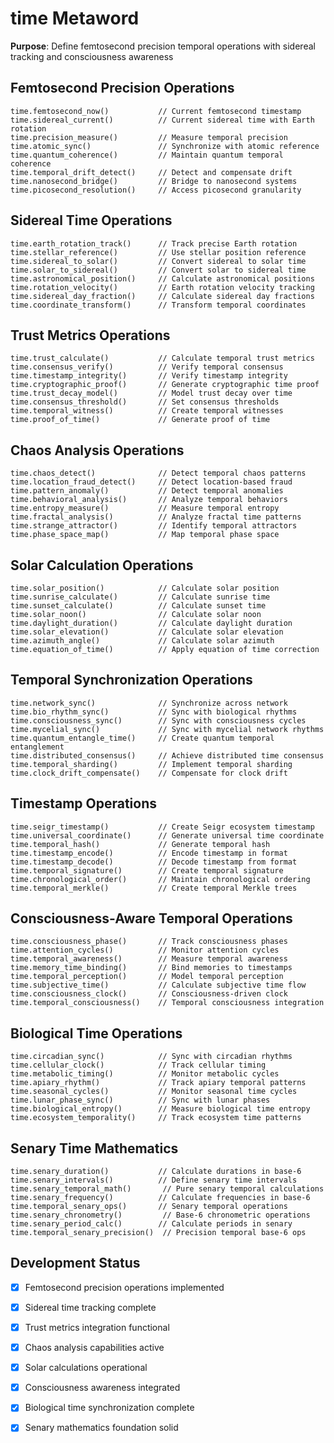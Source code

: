 # time Metaword

**Purpose**: Define femtosecond precision temporal operations with sidereal tracking and consciousness awareness

## Femtosecond Precision Operations

```hyphos
time.femtosecond_now()           // Current femtosecond timestamp
time.sidereal_current()          // Current sidereal time with Earth rotation
time.precision_measure()         // Measure temporal precision
time.atomic_sync()               // Synchronize with atomic reference
time.quantum_coherence()         // Maintain quantum temporal coherence
time.temporal_drift_detect()     // Detect and compensate drift
time.nanosecond_bridge()         // Bridge to nanosecond systems
time.picosecond_resolution()     // Access picosecond granularity
```

## Sidereal Time Operations

```hyphos
time.earth_rotation_track()      // Track precise Earth rotation
time.stellar_reference()         // Use stellar position reference
time.sidereal_to_solar()         // Convert sidereal to solar time
time.solar_to_sidereal()         // Convert solar to sidereal time
time.astronomical_position()     // Calculate astronomical positions
time.rotation_velocity()         // Earth rotation velocity tracking
time.sidereal_day_fraction()     // Calculate sidereal day fractions
time.coordinate_transform()      // Transform temporal coordinates
```

## Trust Metrics Operations

```hyphos
time.trust_calculate()           // Calculate temporal trust metrics
time.consensus_verify()          // Verify temporal consensus
time.timestamp_integrity()       // Verify timestamp integrity
time.cryptographic_proof()       // Generate cryptographic time proof
time.trust_decay_model()         // Model trust decay over time
time.consensus_threshold()       // Set consensus thresholds
time.temporal_witness()          // Create temporal witnesses
time.proof_of_time()             // Generate proof of time
```

## Chaos Analysis Operations

```hyphos
time.chaos_detect()              // Detect temporal chaos patterns
time.location_fraud_detect()     // Detect location-based fraud
time.pattern_anomaly()           // Detect temporal anomalies
time.behavioral_analysis()       // Analyze temporal behaviors
time.entropy_measure()           // Measure temporal entropy
time.fractal_analysis()          // Analyze fractal time patterns
time.strange_attractor()         // Identify temporal attractors
time.phase_space_map()           // Map temporal phase space
```

## Solar Calculation Operations

```hyphos
time.solar_position()            // Calculate solar position
time.sunrise_calculate()         // Calculate sunrise time
time.sunset_calculate()          // Calculate sunset time
time.solar_noon()                // Calculate solar noon
time.daylight_duration()         // Calculate daylight duration
time.solar_elevation()           // Calculate solar elevation
time.azimuth_angle()             // Calculate solar azimuth
time.equation_of_time()          // Apply equation of time correction
```

## Temporal Synchronization Operations

```hyphos
time.network_sync()              // Synchronize across network
time.bio_rhythm_sync()           // Sync with biological rhythms
time.consciousness_sync()        // Sync with consciousness cycles
time.mycelial_sync()             // Sync with mycelial network rhythms
time.quantum_entangle_time()     // Create quantum temporal entanglement
time.distributed_consensus()     // Achieve distributed time consensus
time.temporal_sharding()         // Implement temporal sharding
time.clock_drift_compensate()    // Compensate for clock drift
```

## Timestamp Operations

```hyphos
time.seigr_timestamp()           // Create Seigr ecosystem timestamp
time.universal_coordinate()      // Generate universal time coordinate
time.temporal_hash()             // Generate temporal hash
time.timestamp_encode()          // Encode timestamp in format
time.timestamp_decode()          // Decode timestamp from format
time.temporal_signature()        // Create temporal signature
time.chronological_order()       // Maintain chronological ordering
time.temporal_merkle()           // Create temporal Merkle trees
```

## Consciousness-Aware Temporal Operations

```hyphos
time.consciousness_phase()       // Track consciousness phases
time.attention_cycles()          // Monitor attention cycles
time.temporal_awareness()        // Measure temporal awareness
time.memory_time_binding()       // Bind memories to timestamps
time.temporal_perception()       // Model temporal perception
time.subjective_time()           // Calculate subjective time flow
time.consciousness_clock()       // Consciousness-driven clock
time.temporal_consciousness()    // Temporal consciousness integration
```

## Biological Time Operations

```hyphos
time.circadian_sync()            // Sync with circadian rhythms
time.cellular_clock()            // Track cellular timing
time.metabolic_timing()          // Monitor metabolic cycles
time.apiary_rhythm()             // Track apiary temporal patterns
time.seasonal_cycles()           // Monitor seasonal time cycles
time.lunar_phase_sync()          // Sync with lunar phases
time.biological_entropy()        // Measure biological time entropy
time.ecosystem_temporality()     // Track ecosystem time patterns
```

## Senary Time Mathematics

```hyphos
time.senary_duration()           // Calculate durations in base-6
time.senary_intervals()          // Define senary time intervals
time.senary_temporal_math()       // Pure senary temporal calculations
time.senary_frequency()          // Calculate frequencies in base-6
time.temporal_senary_ops()       // Senary temporal operations
time.senary_chronometry()         // Base-6 chronometric operations
time.senary_period_calc()        // Calculate periods in senary
time.temporal_senary_precision()  // Precision temporal base-6 ops
```

## Development Status

- [x] Femtosecond precision operations implemented
- [x] Sidereal time tracking complete
- [x] Trust metrics integration functional
- [x] Chaos analysis capabilities active
- [x] Solar calculations operational
- [x] Consciousness awareness integrated
- [x] Biological time synchronization complete
- [x] Senary mathematics foundation solid

